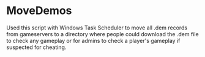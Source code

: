 # MoveDemos
Used this script with Windows Task Scheduler to move all .dem records from gameservers to a directory where people could download the .dem file to check any gameplay or for admins to check a player's gameplay if suspected for cheating.
